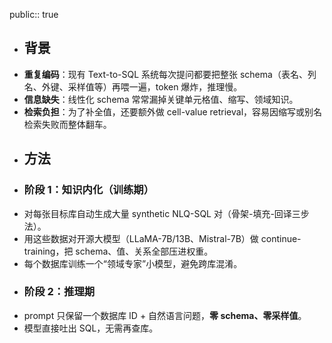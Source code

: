 public:: true

- ## 背景
- **重复编码**：现有 Text-to-SQL 系统每次提问都要把整张 schema（表名、列名、外键、采样值等）再喂一遍，token 爆炸，推理慢。
- **信息缺失**：线性化 schema 常常漏掉关键单元格值、缩写、领域知识。
- **检索负担**：为了补全值，还要额外做 cell-value retrieval，容易因缩写或别名检索失败而整体翻车。
- ## 方法
- ### 阶段 1：知识内化（训练期）
- 对每张目标库自动生成大量 synthetic NLQ-SQL 对（骨架-填充-回译三步法）。
- 用这些数据对开源大模型（LLaMA-7B/13B、Mistral-7B）做 continue-training，把 schema、值、关系全部压进权重。
- 每个数据库训练一个“领域专家”小模型，避免跨库混淆。
- ### 阶段 2：推理期
- prompt 只保留一个数据库 ID + 自然语言问题，**零 schema、零采样值**。
- 模型直接吐出 SQL，无需再查库。